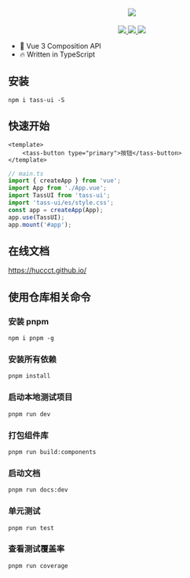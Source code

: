 <!--
 * @Description: Stay hungry，Stay foolish
 * @Author: Huccct
 * @Date: 2023-02-06 13:30:25
 * @LastEditors: YuShu Xiao
 * @LastEditTime: 2023-02-08 22:39:52
-->
<h1 align="center">
    <img src="http://121.36.100.147:9000/test/logo-horizontal.png">
</h1>
<p align="center">
    <a href="#">
        <img src="https://img.shields.io/github/package-json/v/huccct/tass-ui">
    </a>
    <a href="#">
        <img src="https://img.shields.io/github/stars/huccct/tass-ui">
    </a>
    <a href="#">
        <img src="https://img.shields.io/github/license/huccct/tass-ui">
    </a>
</p>

* 💪 Vue 3 Composition API
* 🔥 Written in TypeScript


## 安装
```
npm i tass-ui -S
```

## 快速开始

```vue
<template>
    <tass-button type="primary">按钮</tass-button>
</template>
```
```ts
// main.ts
import { createApp } from 'vue';
import App from './App.vue';
import TassUI from 'tass-ui';
import 'tass-ui/es/style.css';
const app = createApp(App);
app.use(TassUI);
app.mount('#app');
```
## 在线文档
https://huccct.github.io/
## 使用仓库相关命令

### 安装 pnpm
```
npm i pnpm -g
```
### 安装所有依赖
```
pnpm install
```
### 启动本地测试项目
```
pnpm run dev
```
### 打包组件库
```
pnpm run build:components
```
### 启动文档
```
pnpm run docs:dev
```
### 单元测试
```
pnpm run test
```
### 查看测试覆盖率
```
pnpm run coverage
```
